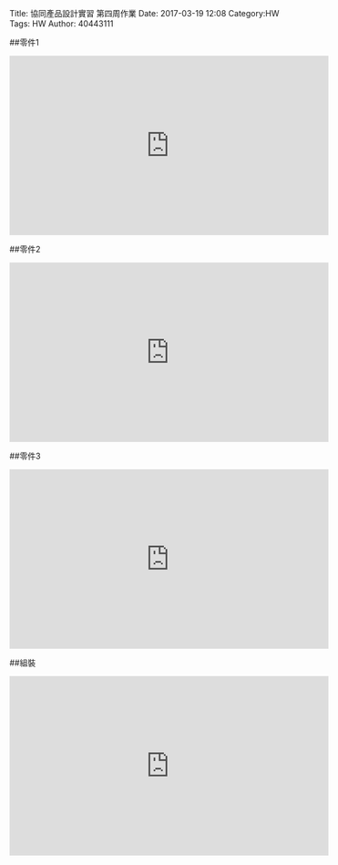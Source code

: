 Title: 協同產品設計實習 第四周作業
Date: 2017-03-19 12:08
Category:HW
Tags: HW
Author: 40443111 



<!-- PELICAN_END_SUMMARY -->



##零件1
<iframe width="560" height="315" src="https://www.youtube.com/embed/36DwIO738Cc" frameborder="0" allowfullscreen></iframe>

##零件2
<iframe width="560" height="315" src="https://www.youtube.com/embed/z4ATr6gLUHc" frameborder="0" allowfullscreen></iframe>

##零件3
<iframe width="560" height="315" src="https://www.youtube.com/embed/jCcAs1av3e0" frameborder="0" allowfullscreen></iframe>

##組裝
<iframe width="560" height="315" src="https://www.youtube.com/embed/ppPs7k-V0IQ" frameborder="0" allowfullscreen></iframe>


